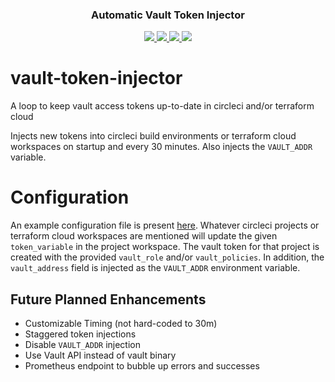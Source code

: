 <div align="center" class="no-border">
  <h3>Automatic Vault Token Injector</h3>
  <a href="https://github.com/FairwindsOps/vault-token-injector">
    <img src="https://img.shields.io/github/v/release/FairwindsOps/vault-token-injector">
  </a>
  <a href="https://goreportcard.com/report/github.com/FairwindsOps/vault-token-injector">
    <img src="https://goreportcard.com/badge/github.com/FairwindsOps/vault-token-injector">
  </a>
  <a href="https://circleci.com/gh/FairwindsOps/vault-token-injector.svg">
    <img src="https://circleci.com/gh/FairwindsOps/vault-token-injector.svg?style=svg">
  </a>
  <a href="https://insights.fairwinds.com/gh/FairwindsOps/vault-token-injector">
    <img src="https://insights.fairwinds.com/v0/gh/FairwindsOps/vault-token-injector/badge.svg">
  </a>
</div>

# vault-token-injector

A loop to keep vault access tokens up-to-date in circleci and/or terraform cloud

Injects new tokens into circleci build environments or terraform cloud workspaces on startup and every 30 minutes. Also injects the `VAULT_ADDR` variable.

# Configuration

An example configuration file is present [here](example_config.yaml). Whatever circleci projects or terraform cloud workspaces are mentioned will update the given `token_variable` in the project workspace. The vault token for that project is created with the provided `vault_role` and/or `vault_policies`. In addition, the `vault_address` field is injected as the `VAULT_ADDR` environment variable.

## Future Planned Enhancements

* Customizable Timing (not hard-coded to 30m)
* Staggered token injections
* Disable `VAULT_ADDR` injection
* Use Vault API instead of vault binary
* Prometheus endpoint to bubble up errors and successes

